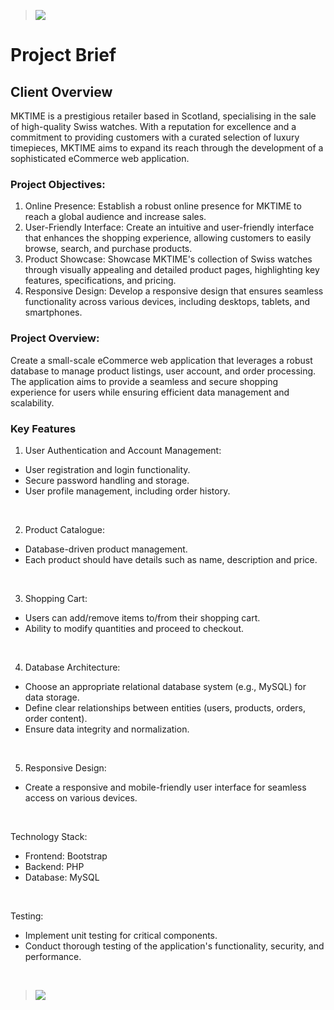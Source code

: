 > <img src="https://github.com/sarahsbtn/readMeResources/blob/main/logo.png">

# Project Brief 

## Client Overview 

MKTIME is a prestigious retailer based in Scotland, specialising in the sale of high-quality Swiss watches. With a reputation for excellence and a commitment to providing customers with a curated selection of luxury timepieces, MKTIME aims to expand its reach through the development of a sophisticated eCommerce web application.
 
### Project Objectives:
1.	Online Presence: Establish a robust online presence for MKTIME to reach a global audience and increase sales.
2.	User-Friendly Interface: Create an intuitive and user-friendly interface that enhances the shopping experience, allowing customers to easily browse, search, and purchase products.
3.	Product Showcase: Showcase MKTIME's collection of Swiss watches through visually appealing and detailed product pages, highlighting key features, specifications, and pricing.
4.	Responsive Design: Develop a responsive design that ensures seamless functionality across various devices, including desktops, tablets, and smartphones.
 
### Project Overview:
Create a small-scale eCommerce web application that leverages a robust database to manage product listings, user account, and order processing. The application aims to provide a seamless and secure shopping experience for users while ensuring efficient data management and scalability.

### Key Features
1.	User Authentication and Account Management:
* User registration and login functionality.
* Secure password handling and storage.
* User profile management, including order history.
<br/>      

2.	Product Catalogue:
*	Database-driven product management.
*	Each product should have details such as name, description and price.     
<br/>

3.	Shopping Cart:
*	Users can add/remove items to/from their shopping cart.
*	Ability to modify quantities and proceed to checkout.     
<br/>

4.	Database Architecture:
*	Choose an appropriate relational database system (e.g., MySQL) for data storage.
*	Define clear relationships between entities (users, products, orders, order content).
*	Ensure data integrity and normalization.     
<br/>

5.	Responsive Design:
*	Create a responsive and mobile-friendly user interface for seamless access on various devices.     
<br/>

Technology Stack:
*	Frontend: Bootstrap
*	Backend: PHP
*	Database: MySQL
<br/>

Testing:
* Implement unit testing for critical components.
*	Conduct thorough testing of the application's functionality, security, and performance.
<br/>

><img src="https://github.com/sarahsbtn/readMeResources/blob/main/1-Home.png">
  
